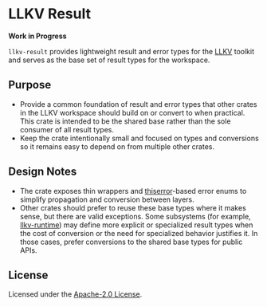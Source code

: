 # LLKV Result

**Work in Progress**

`llkv-result` provides lightweight result and error types for the [LLKV](https://github.com/jzombie/rust-llkv) toolkit and serves as the base set of result types for the workspace.

## Purpose

- Provide a common foundation of result and error types that other crates in the LLKV
	workspace should build on or convert to when practical. This crate is intended to be
	the shared base rather than the sole consumer of all result types.
- Keep the crate intentionally small and focused on types and conversions so it remains
	easy to depend on from multiple other crates.

## Design Notes

- The crate exposes thin wrappers and [thiserror](https://crates.io/crates/thiserror)-based error enums to simplify propagation and conversion between layers.
- Other crates should prefer to reuse these base types where it makes sense, but there are
	valid exceptions. Some subsystems (for example, [llkv-runtime](../llkv-runtime/)) may define more explicit
	or specialized result types when the cost of conversion or the need for specialized
	behavior justifies it. In those cases, prefer conversions to the shared base types for
	public APIs.

## License

Licensed under the [Apache-2.0 License](../LICENSE).
